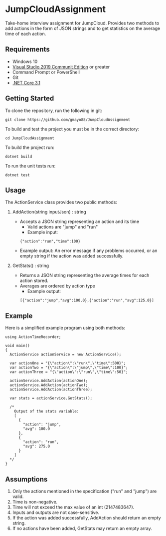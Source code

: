# JumpCloudAssignment

Take-home interview assignment for JumpCloud. Provides two methods to add actions in the form of JSON strings and to get statistics on the average time of each action.

## Requirements

- Windows 10
- [Visual Studio 2019 Communit Edition](https://visualstudio.microsoft.com/downloads/) or greater
- Command Prompt or PowerShell
- Git
- [.NET Core 3.1](https://dotnet.microsoft.com/download/dotnet/3.1)

## Getting Started

To clone the repository, run the following in git:

```
git clone https://github.com/gmayo88/JumpCloudAssignment
```

To build and test the project you must be in the correct directory:

```
cd JumpCloudAssignment
```

To build the project run:

```
dotnet build
```

To run the unit tests run:

```
dotnet test
```

## Usage

The ActionService class provides two public methods: 

1) AddAction(string inputJson) : string
   - Accepts a JSON string representing an action and its time
     - Valid actions are "jump" and "run"
     - Example input:
     ```
     {"action":"run","time":100}
     ```
   - Example output: An error message if any problems occurred, or an empty string if the action was added successfully.

2) GetStats() : string
   - Returns a JSON string representing the average times for each action stored.
   - Averages are ordered by action type
     - Example output:
     ```
     [{"action":"jump","avg":100.0},{"action":"run","avg":125.0}]
     ```

## Example

Here is a simplified example program using both methods:

```
using ActionTimeRecorder;

void main()
{
  ActionService actionService = new ActionService();
  
  var actionOne = "{\"action\":\"run\",\"time\":500}";
  var actionTwo = "{\"action\":\"jump\",\"time\":100}";
  var actionThree = "{\"action\":\"run\",\"time\":50}";
  
  actionService.AddAction(actionOne);
  actionService.AddAction(actionTwo);
  actionService.AddAction(actionThree);
  
  var stats = actionService.GetStats();
  
  /*
    Output of the stats variable: 
    [
      {
        "action": "jump",
        "avg": 100.0
      },
      {
        "action": "run",
        "avg": 275.0
      }
    ]
  */
}

```

## Assumptions

1) Only the actions mentioned in the specification ("run" and "jump") are valid.
2) Time is non-negative.
3) Time will not exceed the max value of an int (2147483647).
4) Inputs and outputs are not case-sensitive.
5) If the action was added successfully, AddAction should return an empty string.
6) If no actions have been added, GetStats may return an empty array.
